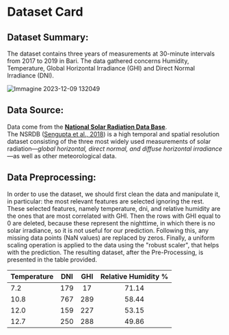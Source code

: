 # Dataset Card

## Dataset Summary:
The dataset contains three years of measurements at 30-minute intervals from 2017 to 2019 in Bari. The data gathered concerns Humidity,
Temperature, Global Horizontal Irradiance (GHI) and Direct Normal Irradiance (DNI).

![Immagine 2023-12-09 132049](https://github.com/se4ai2324-uniba/GHIPrediction/assets/48125720/065c71ee-8081-4653-aaba-1fc8a12f254f)


## Data Source:
Data come from the [**National Solar Radiation Data Base**](https://nsrdb.nrel.gov/). \
The NSRDB ([Sengupta et al., 2018](https://doi.org/10.1016/j.rser.2018.03.003)) is a high temporal and spatial resolution dataset consisting of the three most widely used measurements of solar radiation—*global horizontal, direct normal, and diffuse horizontal irradiance*—as well as other meteorological data. 


## Data Preprocessing:
In order to use the dataset, we should first clean the data and manipulate it, in particular: the most relevant features are selected ignoring the rest. These selected features, namely temperature, dni, and relative humidity 
are the ones that are most correlated with GHI.
Then the rows with GHI equal to 0 are deleted, because these represent the nighttime, in which there is no solar irradiance, so it is not useful for our prediction.
Following this, any missing data points (NaN values) are replaced by zeros. Finally, a uniform scaling operation is applied to the data using the "robust scaler", that helps with the prediction. 
The resulting dataset, after the Pre-Processing, is presented in the table provided.


| Temperature  | DNI | GHI | Relative Humidity %
| --------- |:-------------:|:-------------:|:-------------:|
| 7.2      | 179    | 17     | 71.14 | 
| 10.8      | 767    | 289     | 58.44 | 
| 12.0      |  159   | 227     | 53.15 |
| 12.7     | 250     | 288     | 49.86 |
